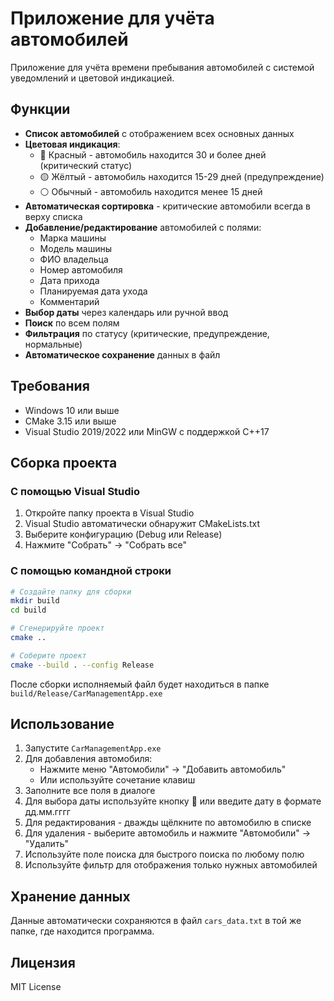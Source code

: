 # Приложение для учёта автомобилей

Приложение для учёта времени пребывания автомобилей с системой уведомлений и цветовой индикацией.

## Функции

- **Список автомобилей** с отображением всех основных данных
- **Цветовая индикация**:
  - 🔴 Красный - автомобиль находится 30 и более дней (критический статус)
  - 🟡 Жёлтый - автомобиль находится 15-29 дней (предупреждение)
  - ⚪ Обычный - автомобиль находится менее 15 дней
- **Автоматическая сортировка** - критические автомобили всегда в верху списка
- **Добавление/редактирование** автомобилей с полями:
  - Марка машины
  - Модель машины
  - ФИО владельца
  - Номер автомобиля
  - Дата прихода
  - Планируемая дата ухода
  - Комментарий
- **Выбор даты** через календарь или ручной ввод
- **Поиск** по всем полям
- **Фильтрация** по статусу (критические, предупреждение, нормальные)
- **Автоматическое сохранение** данных в файл

## Требования

- Windows 10 или выше
- CMake 3.15 или выше
- Visual Studio 2019/2022 или MinGW с поддержкой C++17

## Сборка проекта

### С помощью Visual Studio

1. Откройте папку проекта в Visual Studio
2. Visual Studio автоматически обнаружит CMakeLists.txt
3. Выберите конфигурацию (Debug или Release)
4. Нажмите "Собрать" → "Собрать все"

### С помощью командной строки

```bash
# Создайте папку для сборки
mkdir build
cd build

# Сгенерируйте проект
cmake ..

# Соберите проект
cmake --build . --config Release
```

После сборки исполняемый файл будет находиться в папке `build/Release/CarManagementApp.exe`

## Использование

1. Запустите `CarManagementApp.exe`
2. Для добавления автомобиля:
   - Нажмите меню "Автомобили" → "Добавить автомобиль"
   - Или используйте сочетание клавиш
3. Заполните все поля в диалоге
4. Для выбора даты используйте кнопку 📅 или введите дату в формате дд.мм.гггг
5. Для редактирования - дважды щёлкните по автомобилю в списке
6. Для удаления - выберите автомобиль и нажмите "Автомобили" → "Удалить"
7. Используйте поле поиска для быстрого поиска по любому полю
8. Используйте фильтр для отображения только нужных автомобилей

## Хранение данных

Данные автоматически сохраняются в файл `cars_data.txt` в той же папке, где находится программа.

## Лицензия

MIT License

